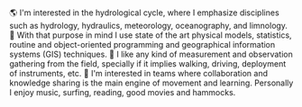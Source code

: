 :earth_americas: I'm interested in the hydrological cycle, where I emphasize disciplines such as hydrology, hydraulics, meteorology, oceanography, and limnology. :wrench: With that purpose in mind I use state of the art physical models, statistics, routine and object-oriented programming and geographical information systems (GIS) techniques. :satellite: I like any kind of measurement and observation gathering from the field, specially if it implies walking, driving, deployment of instruments, etc. :thought_balloon: I'm interested in teams where collaboration and knowledge sharing is the main engine of movement and learning. Personally I enjoy music, surfing, reading, good movies and hammocks.

<!---
Profesional de la ingeniería y ciencias, interesado en resolver problemas asociados a la sustentabilidad de los sistemas naturales. En general me interesa el ciclo hidrológico, donde destaco disciplinas como la hidrología, hidráulica, meteorología, oceanografía, y limnología. Para analizar y estudiar problemas en estas temáticas utilizo herramientas de modelamiento matemático, estadística, programación orientada a rutinas/objetos y tecnicas propias de sistemas de información geográfica (SIG). Me interesa el trabajo de campo para levantar información e instalar instrumentos de terreno. Laboralmente me interesa el trabajo en equipos donde la colaboración e intercambio de conocimientos sea el principal motor de movimiento y aprendizaje. Personalmente disfruto de la musica, el surf, la lectura, el cine y las hamacas. 


lgvivanco96/lgvivanco96 is a ✨ special ✨ repository because its `README.md` (this file) appears on your GitHub profile.
You can click the Preview link to take a look at your changes.
--->
